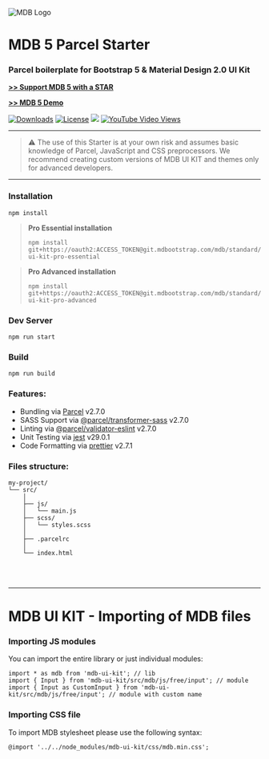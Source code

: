 ![MDB Logo](https://mdbootstrap.com/img/Marketing/general/logo/medium/mdb-r.png)

# MDB 5 Parcel Starter

### Parcel boilerplate for Bootstrap 5 & Material Design 2.0 UI Kit

**[>> Support MDB 5 with a STAR](https://github.com/mdbootstrap/mdb-ui-kit/)**

**[>> MDB 5 Demo](https://mdbootstrap.com/docs/standard/#demo)**

<a href="https://npmcharts.com/compare/mdbootstrap?minimal=true"> <img src="https://img.shields.io/npm/dm/mdbootstrap.svg?label=MDB%20Downloads" alt="Downloads"></a>
<a href="https://github.com/mdbootstrap/bootstrap-material-design/blob/master/License.pdf"><img src="https://img.shields.io/badge/license-MIT-green.svg" alt="License"></a>
<a href="https://twitter.com/intent/tweet/?text=Thanks+@mdbootstrap+for+creating+amazing+and+free+Material+Design+for+Bootstrap+4+UI+KIT%20https://mdbootstrap.com/docs/jquery/&hashtags=javascript,code,webdesign,bootstrap"><img src="https://img.shields.io/twitter/url/http/shields.io.svg?style=social&label=Let%20us%20know%20you%20were%20here%21&"></a>
<a href="https://www.youtube.com/watch?v=c9B4TPnak1A&t=6s"><img alt="YouTube Video Views" src="https://img.shields.io/youtube/views/c9B4TPnak1A?label=Bootstrap%205%20Tutorial%20Views&style=social"></a>

___

> :warning: The use of this Starter is at your own risk and assumes basic knowledge of Parcel, JavaScript and CSS preprocessors. We recommend creating custom versions of MDB UI KIT and themes only for advanced developers.

___

### Installation
```
npm install
```

> **Pro Essential installation**
> ```
> npm install git+https://oauth2:ACCESS_TOKEN@git.mdbootstrap.com/mdb/standard/mdb-ui-kit-pro-essential
> ```

> **Pro Advanced installation**
> ```
> npm install git+https://oauth2:ACCESS_TOKEN@git.mdbootstrap.com/mdb/standard/mdb-ui-kit-pro-advanced
> ```

### Dev Server
```
npm run start
```

### Build
```
npm run build
```

### Features:

* Bundling via [Parcel](https://github.com/parcel-bundler/parcel) v2.7.0
* SASS Support via [@parcel/transformer-sass](https://www.npmjs.com/package/@parcel/transformer-sass) v2.7.0
* Linting via [@parcel/validator-eslint](https://www.npmjs.com/package/@parcel/validator-eslint) v2.7.0
* Unit Testing via [jest](https://github.com/facebook/jest) v29.0.1
* Code Formatting via [prettier](https://github.com/prettier/prettier) v2.7.1

### Files structure:

```
my-project/
└── src/
    │
    ├── js/
    │   └── main.js
    ├── scss/
    │   └── styles.scss
    │
    ├── .parcelrc
    │
    └── index.html

```
<br><br>

___

# MDB UI KIT - Importing of MDB files

### Importing JS modules
You can import the entire library or just individual modules:
```
import * as mdb from 'mdb-ui-kit'; // lib
import { Input } from 'mdb-ui-kit/src/mdb/js/free/input'; // module
import { Input as CustomInput } from 'mdb-ui-kit/src/mdb/js/free/input'; // module with custom name
```

### Importing CSS file
To import MDB stylesheet please use the following syntax:
```
@import '../../node_modules/mdb-ui-kit/css/mdb.min.css';
```
<br><br>
